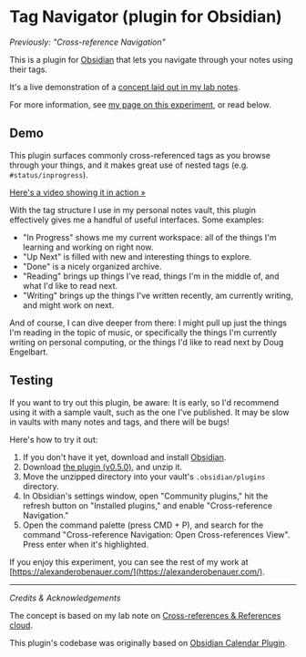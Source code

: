 # Tag Navigator (plugin for Obsidian)

*Previously: "Cross-reference Navigation"*

This is a plugin for [Obsidian](https://obsidian.md/) that lets you navigate through your notes using their tags.

It's a live demonstration of a <a href="https://alexanderobenauer.com/labnotes/015/" target="_blank">concept laid out in my lab notes</a>.

For more information, see <a href="https://alexanderobenauer.com/labnotes/exp001/" target="_blank">my page on this experiment</a>, or read below.

## Demo

This plugin surfaces commonly cross-referenced tags as you browse through your things, and it makes great use of nested tags (e.g. `#status/inprogress`).

[Here's a video showing it in action &raquo;](https://www.youtube.com/watch?v=sm5HXFNN8jE)

With the tag structure I use in my personal notes vault, this plugin effectively gives me a handful of useful interfaces. Some examples: 

- "In Progress" shows me my current workspace: all of the things I'm learning and working on right now.
- "Up Next" is filled with new and interesting things to explore.
- "Done" is a nicely organized archive.
- "Reading" brings up things I've read, things I'm in the middle of, and what I'd like to read next.
- "Writing" brings up the things I've written recently, am currently writing, and might work on next.

And of course, I can dive deeper from there: I might pull up just the things I'm reading in the topic of music, or specifically the things I'm currently writing on personal computing, or the things I'd like to read next by Doug Engelbart.

## Testing

If you want to try out this plugin, be aware: It is early, so I'd recommend using it with a sample vault, such as the one I've published. It may be slow in vaults with many notes and tags, and there will be bugs!

Here's how to try it out:

1. If you don't have it yet, download and install <a href="https://obsidian.md" target="_blank">Obsidian</a>.
2. Download [the plugin (v0.5.0)](https://github.com/alexobenauer/obsidian-tag-navigator/archive/refs/tags/0.5.0.zip), and unzip it.
3. Move the unzipped directory into your vault's `.obsidian/plugins` directory.
4. In Obsidian's settings window, open "Community plugins," hit the refresh button on "Installed plugins," and enable "Cross-reference Navigation."
5. Open the command palette (press CMD + P), and search for the command "Cross-reference Navigation: Open Cross-references View". Press enter when it's highlighted.

If you enjoy this experiment, you can see the rest of my work at [https://alexanderobenauer.com/](https://alexanderobenauer.com/).

---

*Credits & Acknowledgements*

The concept is based on my lab note on [Cross-references & References cloud](https://alexanderobenauer.com/labnotes/015/).

This plugin's codebase was originally based on [Obsidian Calendar Plugin](https://github.com/liamcain/obsidian-calendar-plugin).

